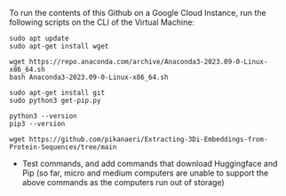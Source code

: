 To run the contents of this Github on a Google Cloud Instance, run the following scripts on the CLI of the Virtual Machine:

```
sudo apt update
sudo apt-get install wget

wget https://repo.anaconda.com/archive/Anaconda3-2023.09-0-Linux-x86_64.sh
bash Anaconda3-2023.09-0-Linux-x86_64.sh

sudo apt-get install git
sudo python3 get-pip.py

python3 --version
pip3 --version

wget https://github.com/pikanaeri/Extracting-3Di-Embeddings-from-Protein-Sequences/tree/main
```

- Test commands, and add commands that download Huggingface and Pip (so far, micro and medium computers are unable to support the above commands as the computers run out of storage)
